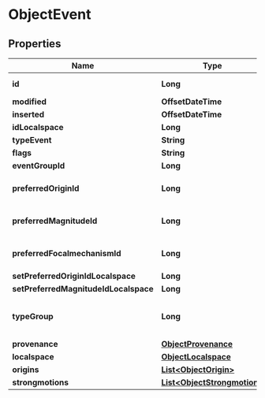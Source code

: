 

# ObjectEvent


## Properties

| Name | Type | Description | Notes |
|------------ | ------------- | ------------- | -------------|
|**id** | **Long** | Unique incremental id | bigint(20) |  [optional] [readonly] |
|**modified** | **OffsetDateTime** | Last Review | timestamp |  [optional] [readonly] |
|**inserted** | **OffsetDateTime** | Insert time | timestamp |  [optional] [readonly] |
|**idLocalspace** | **Long** | Localspace Id | bigint(19) |  [optional] |
|**typeEvent** | **String** | Name | varchar(255) |  |
|**flags** | **String** | Flags for origin | varchar(255) |  [optional] [readonly] |
|**eventGroupId** | **Long** | Link event group | bigint(20) |  [optional] [readonly] |
|**preferredOriginId** | **Long** | Link: preferred origin. It can be NULL. | bigint(20) |  [optional] [readonly] |
|**preferredMagnitudeId** | **Long** | Link: preferred magnitude. It can be NULL. | bigint(20) |  [optional] [readonly] |
|**preferredFocalmechanismId** | **Long** | Link: preferred focalmechanism. It can be NULL. | bigint(20) |  [optional] [readonly] |
|**setPreferredOriginIdLocalspace** | **Long** | Localspace Id | bigint(19) |  [optional] |
|**setPreferredMagnitudeIdLocalspace** | **Long** | Localspace Id | bigint(19) |  [optional] |
|**typeGroup** | **Long** | Group type. Used by clustering algorithm | tinyint(4) |  [optional] [readonly] |
|**provenance** | [**ObjectProvenance**](ObjectProvenance.md) |  |  [optional] |
|**localspace** | [**ObjectLocalspace**](ObjectLocalspace.md) |  |  [optional] |
|**origins** | [**List&lt;ObjectOrigin&gt;**](ObjectOrigin.md) |  |  [optional] |
|**strongmotions** | [**List&lt;ObjectStrongmotion&gt;**](ObjectStrongmotion.md) |  |  [optional] |




